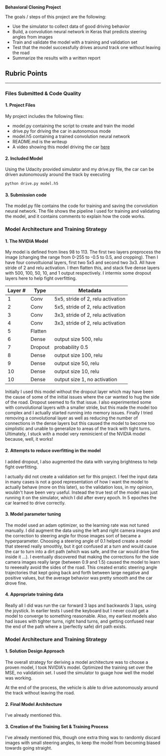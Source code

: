**Behavioral Cloning Project**

The goals / steps of this project are the following:
* Use the simulator to collect data of good driving behavior
* Build, a convolution neural network in Keras that predicts steering angles from images
* Train and validate the model with a training and validation set
* Test that the model successfully drives around track one without leaving the road
* Summarize the results with a written report

## Rubric Points

---
### Files Submitted & Code Quality

#### 1. Project Files
My project includes the following files:
* model.py containing the script to create and train the model
* drive.py for driving the car in autonomous mode
* model.h5 containing a trained convolution neural network 
* README.md is the writeup
* A video showing this model driving the car [here](https://www.youtube.com/watch?v=bFz6EO0N1R0&feature=youtu.be)

#### 2. Included Model
Using the Udacity provided simulator and my drive.py file, the car can be driven autonomously around the track by executing 
```sh
python drive.py model.h5
```

#### 3. Submission code

The model.py file contains the code for training and saving the convolution neural network. The file shows the pipeline I used for training and validating the model, and it contains comments to explain how the code works.

### Model Architecture and Training Strategy

#### 1. The NVIDIA Model

My model is defined from lines 98 to 113. The first two layers preprocess the image (changing the range from 0-255 to -0.5 to 0.5, and cropping). Then I have four convoltuional layers, first two 5x5 and second two 3x3. All have stride of 2 and relu activation. I then flatten this, and stack five dense layers with 500, 100, 50, 10, and 1 output respectively. I intermix some dropout layers here to help fight overfitting.

| Layer # | Type | Metadata                          |
|---------|------|-----------------------------------|
| 1       | Conv | 5x5, stride of 2, relu activation |
| 2       | Conv | 5x5, stride of 2, relu activation |
| 3       | Conv | 3x3, stride of 2, relu activation |
| 4       | Conv | 3x3, stride of 2, relu activation |
| 5       | Flatten | |
| 6       | Dense | output size 500, relu |
| 7       | Dropout | probability 0.5 |
| 8       | Dense | output size 100, relu |
| 9       | Dense | output size 50, relu |
| 10      | Dense | output size 10, relu |
| 10      | Dense | output size 1, no activation|

Initially I used this model without the dropout layer which may have been the cause of some of the initial issues where the car wanted to hug the side of the road. Dropout seemed to fix that issue. I also experimented some with convolutional layers with a smaller stride, but this made the model too complex and I actually started running into memory issues. Finally I tried removing a convolutional layer as well as reducing the number of connections in the dense layers but this caused the model to become too simplistic and unable to generalize to areas of the track with tight turns. Ultimately, I stuck with a model very reminicient of the NVIDIA model because, well, it works!

#### 2. Attempts to reduce overfitting in the model

I added dropout, I also augmented the data with varying brightness to help fight overfitting.

I actually did not create a validation set for this project. I feel the input data in many cases is not a good representation of how I want the model to actually behave (more on this later), so the validation loss, in my opinion, wouldn't have been very useful. Instead the true test of the model was just running it on the simulator, which I did after every epoch. In 5 epoches the car learned to drive correctly.

#### 3. Model parameter tuning

The model used an adam optimizer, so the learning rate was not tuned manually. I did augment the data using the left and right camera images and the correction to steering angle for those images sort of became a hyperparameter. Choosing a steering angle of 0.1 helped create a model that steered really smoothly, but it got confused at a turn and would cause the car to turn into a dirt path (which was safe, and the car would drive fine inside it ...). I eventually discovered that making the corrections for the side camera images really large (between 0.9 and 1.5) caused the model to learn to reeeeally avoid the sides of the road. This created erratic steering angle trajectories that kept going back and forth between large negative and positive values, but the average behavior was pretty smooth and the car drove fine.

#### 4. Appropriate training data

Really all I did was run the car forward 3 laps and backwards 3 laps, using the joystick. In earlier tests I used the keyboard but I never could get a model to converge to something reasonable. Also, my earliest models also had issues with tighter turns, right hand turns, and getting confused near the end of the path where a (perfectly safe) dirt path exists.

### Model Architecture and Training Strategy

#### 1. Solution Design Approach

The overall strategy for deriving a model architecture was to choose a proven model, I took NVIDIA's model. Optimized the training set over the MSE, no validatioin set. I used the simulator to guage how well the model was working.

At the end of the process, the vehicle is able to drive autonomously around the track without leaving the road.

#### 2. Final Model Architecture

I've already mentioned this.

#### 3. Creation of the Training Set & Training Process

I've already mentioned this, though one extra thing was to randomly discard images with small steering angles, to keep the model from becoming biased towards going straight.
